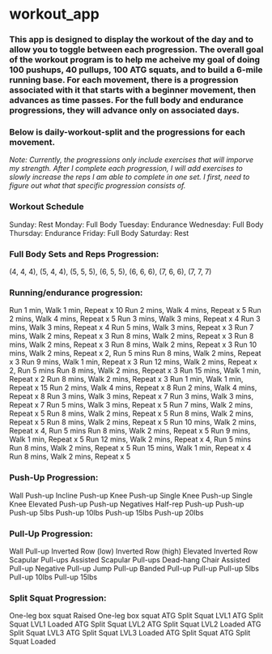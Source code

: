 # workout_app
### This app is designed to display the workout of the day and to allow you to toggle between each progression. The overall goal of the workout program is to help me acheive my goal of doing 100 pushups, 40 pullups, 100 ATG squats, and to build a 6-mile running base. For each movement, there is a progression associated with it that starts with a beginner movement, then advances as time passes. For the full body and endurance progressions, they will advance only on associated days. 

### Below is daily-workout-split and the progressions for each movement. 
*Note: Currently, the progressions only include exercises that will imporve my strength. After I complete each progression, I will add exercises to slowly increase the reps I am able to complete in one set. I first, need to figure out what that specific progression consists of.*


### Workout Schedule
Sunday: Rest
Monday: Full Body
Tuesday: Endurance
Wednesday: Full Body
Thursday: Endurance
Friday: Full Body
Saturday: Rest



### Full Body Sets and Reps Progression: 
(4, 4, 4), (5, 4, 4), (5, 5, 5), (6, 5, 5), (6, 6, 6), (7, 6, 6), (7, 7, 7)

### Running/endurance progression: 
Run 1 min, Walk 1 min, Repeat x 10
Run 2 mins, Walk 4 mins, Repeat x 5
Run 2 mins, Walk 4 mins, Repeat x 5
Run 3 mins, Walk 3 mins, Repeat x 4
Run 3 mins, Walk 3 mins, Repeat x 4
Run 5 mins, Walk 3 mins, Repeat x 3
Run 7 mins, Walk 2 mins, Repeat x 3
Run 8 mins, Walk 2 mins, Repeat x 3
Run 8 mins, Walk 2 mins, Repeat x 3
Run 8 mins, Walk 2 mins, Repeat x 3
Run 10 mins, Walk 2 mins, Repeat x 2, Run 5 mins
Run 8 mins, Walk 2 mins, Repeat x 3
Run 9 mins, Walk 1 min, Repeat x 3
Run 12 mins, Walk 2 mins, Repeat x 2, Run 5 mins
Run 8 mins, Walk 2 mins, Repeat x 3
Run 15 mins, Walk 1 min, Repeat x 2
Run 8 mins, Walk 2 mins, Repeat x 3
Run 1 min, Walk 1 min, Repeat x 15
Run 2 mins, Walk 4 mins, Repeat x 8
Run 2 mins, Walk 4 mins, Repeat x 8
Run 3 mins, Walk 3 mins, Repeat x 7
Run 3 mins, Walk 3 mins, Repeat x 7
Run 5 mins, Walk 3 mins, Repeat x 5
Run 7 mins, Walk 2 mins, Repeat x 5
Run 8 mins, Walk 2 mins, Repeat x 5
Run 8 mins, Walk 2 mins, Repeat x 5
Run 8 mins, Walk 2 mins, Repeat x 5
Run 10 mins, Walk 2 mins, Repeat x 4, Run 5 mins
Run 8 mins, Walk 2 mins, Repeat x 5
Run 9 mins, Walk 1 min, Repeat x 5
Run 12 mins, Walk 2 mins, Repeat x 4, Run 5 mins
Run 8 mins, Walk 2 mins, Repeat x 5
Run 15 mins, Walk 1 min, Repeat x 4
Run 8 mins, Walk 2 mins, Repeat x 5

### Push-Up Progression:
Wall Push-up
Incline Push-up
Knee Push-up
Single Knee Push-up
Single Knee Elevated Push-up
Push-up Negatives
Half-rep Push-up
Push-up
Push-up 5lbs
Push-up 10lbs
Push-up 15lbs
Push-up 20lbs

### Pull-Up Progression:
Wall Pull-up
Inverted Row (low)
Inverted Row (high)
Elevated Inverted Row
Scapular Pull-ups Assisted
Scapular Pull-ups Dead-hang
Chair Assisted Pull-up
Negative Pull-up
Jump Pull-up
Banded Pull-up
Pull-up
Pull-up 5lbs
Pull-up 10lbs
Pull-up 15lbs

### Split Squat Progression:
One-leg box squat
Raised One-leg box squat
ATG Split Squat LVL1
ATG Split Squat LVL1 Loaded
ATG Split Squat LVL2
ATG Split Squat LVL2 Loaded
ATG Split Squat LVL3
ATG Split Squat LVL3 Loaded
ATG Split Squat
ATG Split Squat Loaded

